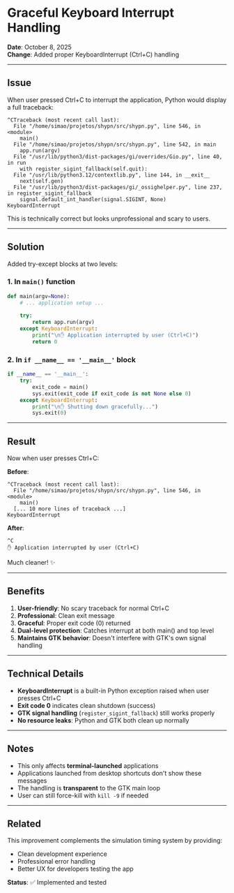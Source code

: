 # Graceful Keyboard Interrupt Handling

**Date**: October 8, 2025  
**Change**: Added proper KeyboardInterrupt (Ctrl+C) handling

---

## Issue

When user pressed Ctrl+C to interrupt the application, Python would display a full traceback:

```
^CTraceback (most recent call last):
  File "/home/simao/projetos/shypn/src/shypn.py", line 546, in <module>
    main()
  File "/home/simao/projetos/shypn/src/shypn.py", line 542, in main
    app.run(argv)
  File "/usr/lib/python3/dist-packages/gi/overrides/Gio.py", line 40, in run
    with register_sigint_fallback(self.quit):
  File "/usr/lib/python3.12/contextlib.py", line 144, in __exit__
    next(self.gen)
  File "/usr/lib/python3/dist-packages/gi/_ossighelper.py", line 237, in register_sigint_fallback
    signal.default_int_handler(signal.SIGINT, None)
KeyboardInterrupt
```

This is technically correct but looks unprofessional and scary to users.

---

## Solution

Added try-except blocks at two levels:

### 1. In `main()` function

```python
def main(argv=None):
    # ... application setup ...
    
    try:
        return app.run(argv)
    except KeyboardInterrupt:
        print("\n✋ Application interrupted by user (Ctrl+C)")
        return 0
```

### 2. In `if __name__ == '__main__'` block

```python
if __name__ == '__main__':
    try:
        exit_code = main()
        sys.exit(exit_code if exit_code is not None else 0)
    except KeyboardInterrupt:
        print("\n✋ Shutting down gracefully...")
        sys.exit(0)
```

---

## Result

Now when user presses Ctrl+C:

**Before**:
```
^CTraceback (most recent call last):
  File "/home/simao/projetos/shypn/src/shypn.py", line 546, in <module>
    main()
  [... 10 more lines of traceback ...]
KeyboardInterrupt
```

**After**:
```
^C
✋ Application interrupted by user (Ctrl+C)
```

Much cleaner! ✨

---

## Benefits

1. **User-friendly**: No scary traceback for normal Ctrl+C
2. **Professional**: Clean exit message
3. **Graceful**: Proper exit code (0) returned
4. **Dual-level protection**: Catches interrupt at both main() and top level
5. **Maintains GTK behavior**: Doesn't interfere with GTK's own signal handling

---

## Technical Details

- **KeyboardInterrupt** is a built-in Python exception raised when user presses Ctrl+C
- **Exit code 0** indicates clean shutdown (success)
- **GTK signal handling** (`register_sigint_fallback`) still works properly
- **No resource leaks**: Python and GTK both clean up normally

---

## Notes

- This only affects **terminal-launched** applications
- Applications launched from desktop shortcuts don't show these messages
- The handling is **transparent** to the GTK main loop
- User can still force-kill with `kill -9` if needed

---

## Related

This improvement complements the simulation timing system by providing:
- Clean development experience
- Professional error handling
- Better UX for developers testing the app

**Status**: ✅ Implemented and tested
